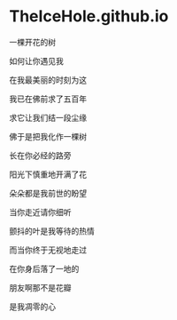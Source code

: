 # TheIceHole.github.io
一棵开花的树

如何让你遇见我

在我最美丽的时刻为这

我已在佛前求了五百年

求它让我们结一段尘缘

佛于是把我化作一棵树

长在你必经的路旁

阳光下慎重地开满了花

朵朵都是我前世的盼望

当你走近请你细听

颤抖的叶是我等待的热情

而当你终于无视地走过

在你身后落了一地的

朋友啊那不是花瓣

是我凋零的心
